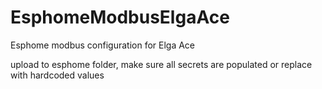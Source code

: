 # EsphomeModbusElgaAce
Esphome modbus configuration for Elga Ace

upload to esphome folder, make sure all secrets are populated or replace with hardcoded values
